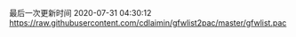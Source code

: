 最后一次更新时间 2020-07-31 04:30:12
https://raw.githubusercontent.com/cdlaimin/gfwlist2pac/master/gfwlist.pac

